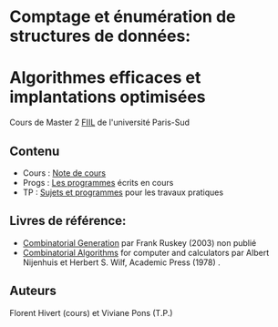 # Comptage et énumération de structures de données:
# Algorithmes efficaces et implantations optimisées

Cours de Master 2 [FIIL](http://www.u-psud.fr/fr/formations/diplomes/masters/informatique/parcours-fondements-de-l-informatique-et-ingenierie-du-logiciel.html) de l'université Paris-Sud

## Contenu

- Cours : [Note de cours](https://github.com/hivert/CombiFIIL/tree/master/Cours)
- Progs : [Les programmes](https://github.com/hivert/CombiFIIL/tree/master/Progs) écrits en cours
- TP : [Sujets et programmes](https://github.com/hivert/CombiFIIL/tree/master/TP) pour les travaux pratiques

## Livres de référence:

- [Combinatorial Generation](http://www.1stworks.com/ref/RuskeyCombGen.pdf) par Frank Ruskey (2003) non publié
- [Combinatorial Algorithms](http://www.math.upenn.edu/~wilf/website/CombinatorialAlgorithms.pdf) for computer and calculators par Albert Nijenhuis et Herbert S. Wilf, Academic Press (1978) .

## Auteurs

Florent Hivert (cours) et Viviane Pons (T.P.)


